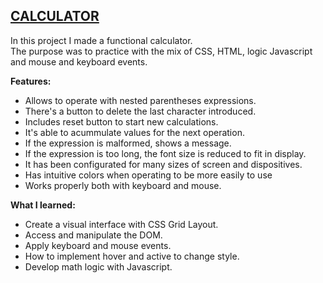 ## [CALCULATOR](https://diana-moreno.github.io/calculator/)

In this project I made a functional calculator.<br>The purpose was to practice with the mix of CSS, HTML, logic Javascript and mouse and keyboard events.

**Features:**
- Allows to operate with nested parentheses expressions.
- There's a button to delete the last character introduced.
- Includes reset button to start new calculations.
- It's able to acummulate values for the next operation.
- If the expression is malformed, shows a message.
- If the expression is too long, the font size is reduced to fit in display.
- It has been configurated for many sizes of screen and dispositives.
- Has intuitive colors when operating to be more easily to use
- Works properly both with keyboard and mouse.

**What I learned:**

- Create a visual interface with CSS Grid Layout.
- Access and manipulate the DOM.
- Apply keyboard and mouse events.
- How to implement hover and active to change style.
- Develop math logic with Javascript.
